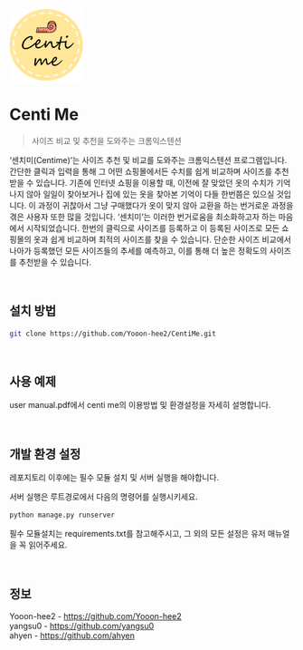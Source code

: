 

<img src="./front-end/images/img_centime_logo.png" align="center" height="130" width="130" ></a>


# Centi Me
> 사이즈 비교 및 추천을 도와주는 크롬익스텐션

‘센치미(Centime)’는 사이즈 추천 및 비교를 도와주는 크롬익스텐션 프로그램입니다. 간단한 클릭과 입력을 통해 그 어떤 쇼핑몰에서든 수치를 쉽게 비교하며 사이즈를 추천받을 수 있습니다. 기존에 인터넷 쇼핑을 이용할 때, 이전에 잘 맞았던 옷의 수치가 기억나지 않아 일일이 찾아보거나 집에 있는 옷을 찾아본 기억이 다들 한번쯤은 있으실 것입니다. 이 과정이 귀찮아서 그냥 구매했다가 옷이 맞지 않아 교환을 하는 번거로운 과정을 겪은 사용자 또한 많을 것입니다. ‘센치미’는 이러한 번거로움을 최소화하고자 하는 마음에서 시작되었습니다. 한번의 클릭으로 사이즈를 등록하고 이 등록된 사이즈로 모든 쇼핑몰의 옷과 쉽게 비교하며 최적의 사이즈를 찾을 수 있습니다. 단순한 사이즈 비교에서 나아가 등록했던 모든 사이즈들의 추세를 예측하고, 이를 통해 더 높은 정확도의 사이즈를 추천받을 수 있습니다.

<br>

## 설치 방법

```sh
git clone https://github.com/Yooon-hee2/CentiMe.git
```
<br>

## 사용 예제

user manual.pdf에서 centi me의 이용방법 및 환경설정을 자세히 설명합니다. 

<br>

## 개발 환경 설정

레포지토리 이후에는 필수 모듈 설치 및 서버 실행을 해야합니다.

서버 실행은 루트경로에서 다음의 명령어를 실행시키세요.
```sh
python manage.py runserver
```

필수 모듈설치는 requirements.txt를 참고해주시고, 그 외의 모든 설정은 유저 매뉴얼을 꼭 읽어주세요.

<br>

## 정보

Yooon-hee2 - https://github.com/Yooon-hee2
<br>
yangsu0 - https://github.com/yangsu0
<br>
ahyen - https://github.com/ahyen


<!-- Markdown link & img dfn's -->
[npm-image]: https://img.shields.io/npm/v/datadog-metrics.svg?style=flat-square
[npm-url]: https://npmjs.org/package/datadog-metrics
[npm-downloads]: https://img.shields.io/npm/dm/datadog-metrics.svg?style=flat-square
[travis-image]: https://img.shields.io/travis/dbader/node-datadog-metrics/master.svg?style=flat-square
[travis-url]: https://travis-ci.org/dbader/node-datadog-metrics
[wiki]: https://github.com/yourname/yourproject/wiki
